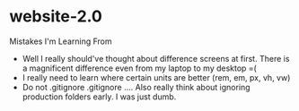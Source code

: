 # website-2.0

Mistakes I'm Learning From
- Well I really should've thought about difference screens at first. There is a magnificent difference even from my laptop to my desktop =(
- I really need to learn where certain units are better (rem, em, px, vh, vw)
- Do not .gitignore .gitignore .... Also really think about ignoring production folders early. I was just dumb.
